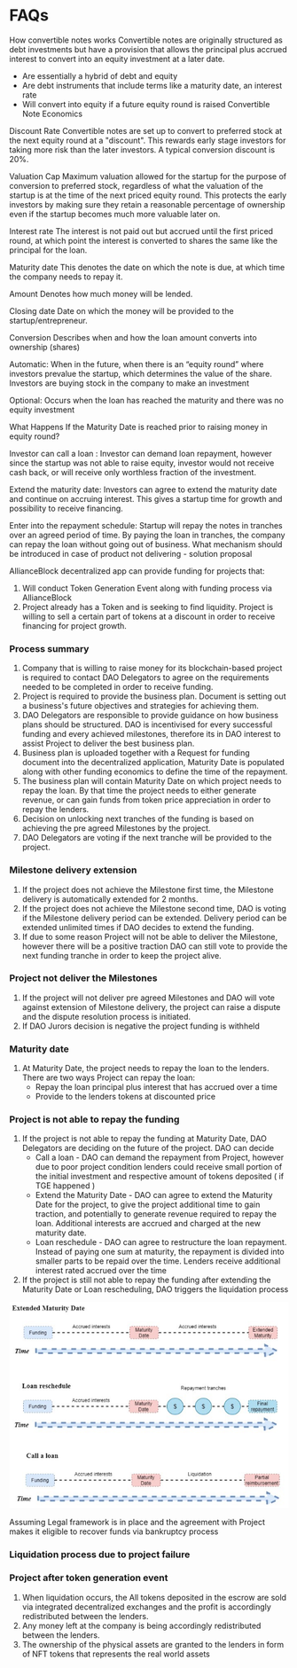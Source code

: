 
# FAQs

How convertible notes works 
Convertible notes are originally structured as debt investments but have a provision that allows the principal plus accrued interest to convert into an equity investment at a later date. 
* Are essentially a hybrid of debt and equity 
* Are debt instruments that include terms like a maturity date, an interest rate
* Will convert into equity if a future equity round is raised
Convertible Note Economics

Discount Rate
Convertible notes are set up to convert to preferred stock at the next equity round at a "discount". This rewards early stage investors for taking more risk than the later investors. A typical conversion discount is 20%.

Valuation Cap
Maximum valuation allowed for the startup for the purpose of conversion to preferred stock, regardless of what the valuation of the startup is at the time of the next priced equity round. This protects the early investors by making sure they retain a reasonable percentage of ownership even if the startup becomes much more valuable later on.

Interest rate
The interest is not paid out but accrued until the first priced round, at which point the interest is converted to shares the same like the principal for the loan.

Maturity date
This denotes the date on which the note is due, at which time the company needs to repay it.

Amount
Denotes how much money will be lended.

Closing date
Date on which the money will be provided to the startup/entrepreneur.

Conversion
Describes when and how the loan amount converts into ownership (shares)

Automatic: When in the future, when there is an “equity round” where investors prevalue the startup, which determines the value of the share. Investors are buying stock in the company to make an investment

Optional:  Occurs when the loan has reached the maturity and there was no equity investment 


What Happens If the Maturity Date is reached prior to raising money in equity round?

Investor can call a loan : Investor can demand loan repayment, however since the startup was not able to raise equity, investor would not receive cash back, or will receive only worthless fraction of the investment. 

Extend the maturity date: Investors can agree to extend the maturity date and continue on accruing interest. This gives a startup time for growth and possibility to receive financing.

Enter into the repayment schedule: Startup will repay the notes in tranches over an agreed period of time. By paying the loan in tranches, the company can repay the loan without going out of business. 
What mechanism should be introduced in case of product not delivering - solution proposal

AllianceBlock decentralized app can provide funding for projects that:
1. Will conduct Token Generation Event along with funding process via AllianceBlock
2. Project already has a Token and is seeking to find liquidity. Project is willing to sell a certain part of tokens at a discount in order to receive financing for project growth.

### Process summary

1. Company  that is willing to raise money for its blockchain-based project is required to contact DAO Delegators to agree on the requirements needed to be completed in order to receive funding.
2. Project is required to provide the business plan. Document is setting out a business's future objectives and strategies for achieving them. 
3. DAO Delegators are responsible to provide guidance on how business plans should be structured. DAO is incentivised for every successful funding and every achieved milestones, therefore its in DAO interest to assist Project to deliver the best business plan.
4. Business plan is uploaded together with a Request for funding document into the decentralized application, Maturity Date is populated along with other funding economics to define the time of the repayment.
5. The business plan will contain Maturity Date on which project needs to repay the loan. By that time the project needs to either generate revenue, or can gain funds from token price appreciation in order to repay the lenders.
6. Decision on unlocking next tranches of the funding is based on achieving the pre agreed Milestones by the project. 
7. DAO Delegators are voting if the next tranche will be provided to the project.

### Milestone delivery extension

1. If the project does not achieve the Milestone first time, the Milestone delivery is automatically extended for 2 months. 
2. If the project does not achieve the Milestone second time, DAO is voting if the Milestone delivery period can be extended. Delivery period can be extended unlimited times if DAO decides to extend the funding.
3. If due to some reason Project will not be able to deliver the Milestone, however there will be a positive traction DAO can still vote to provide the next funding tranche in order to keep the project alive. 

### Project not deliver the Milestones

1. If the project will not deliver pre agreed Milestones and DAO will vote against extension of Milestone delivery, the project can raise a dispute and the dispute resolution process is initiated. 
2. If DAO Jurors decision is negative the project funding is withheld


### Maturity date

1. At Maturity Date, the project needs to repay the loan to the lenders. There are two ways Project can repay the loan:
    * Repay the loan principal plus interest that has accrued over a time
    * Provide to the lenders tokens at discounted price 

### Project is not able to repay the funding

1. If the project is not able to repay the funding at Maturity Date, DAO Delegators are deciding on the future of the project. DAO can decide
    * Call a loan - DAO can demand the repayment from Project, however due to poor project condition lenders could receive small portion of the initial investment and respective amount of tokens deposited ( if TGE happened )
    * Extend the Maturity Date  - DAO can agree to extend the Maturity Date for the project, to give the project additional time to gain traction, and potentially to generate revenue required to repay the loan. Additional interests are accrued and charged at the new maturity date. 
    * Loan reschedule - DAO can agree to restructure the loan repayment. Instead of paying one sum at maturity, the repayment is divided into smaller parts to be repaid over the time. Lenders receive additional interest rated accrued over the time 
2. If the project is still not able to repay the funding after extending the Maturity Date or Loan rescheduling, DAO triggers the liquidation process

![Maturity](img/extended.jpg)

Assuming Legal framework is in place and the agreement with Project makes it eligible to recover funds via bankruptcy process

### Liquidation process due to project failure

### Project after token generation event

1. When liquidation occurs, the All tokens deposited in the escrow are sold via integrated decentralized exchanges and the profit is accordingly redistributed between the lenders.
2. Any money left at the company is being accordingly redistributed between the lenders.
3. The ownership of the physical assets are granted to the lenders in form of NFT tokens that represents the real world assets